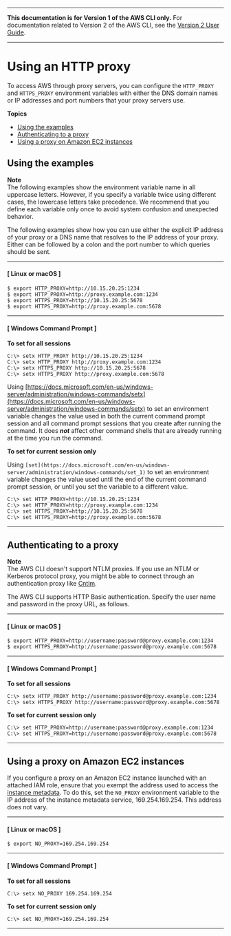 --------

**This documentation is for Version 1 of the AWS CLI only\.** For documentation related to Version 2 of the AWS CLI, see the [Version 2 User Guide](https://docs.aws.amazon.com/cli/latest/userguide/)\.

--------

# Using an HTTP proxy<a name="cli-configure-proxy"></a>

 To access AWS through proxy servers, you can configure the `HTTP_PROXY` and `HTTPS_PROXY` environment variables with either the DNS domain names or IP addresses and port numbers that your proxy servers use\.

**Topics**
+ [Using the examples](#cli-configure-proxy-using)
+ [Authenticating to a proxy](#cli-configure-proxy-auth)
+ [Using a proxy on Amazon EC2 instances](#cli-configure-proxy-ec2)

## Using the examples<a name="cli-configure-proxy-using"></a>

**Note**  
The following examples show the environment variable name in all uppercase letters\. However, if you specify a variable twice using different cases, the lowercase letters take precedence\. We recommend that you define each variable only once to avoid system confusion and unexpected behavior\.

The following examples show how you can use either the explicit IP address of your proxy or a DNS name that resolves to the IP address of your proxy\. Either can be followed by a colon and the port number to which queries should be sent\.

------
#### [ Linux or macOS ]

```
$ export HTTP_PROXY=http://10.15.20.25:1234
$ export HTTP_PROXY=http://proxy.example.com:1234
$ export HTTPS_PROXY=http://10.15.20.25:5678
$ export HTTPS_PROXY=http://proxy.example.com:5678
```

------
#### [ Windows Command Prompt ]

**To set for all sessions**

```
C:\> setx HTTP_PROXY http://10.15.20.25:1234
C:\> setx HTTP_PROXY http://proxy.example.com:1234
C:\> setx HTTPS_PROXY http://10.15.20.25:5678
C:\> setx HTTPS_PROXY http://proxy.example.com:5678
```

Using [https://docs.microsoft.com/en-us/windows-server/administration/windows-commands/setx](https://docs.microsoft.com/en-us/windows-server/administration/windows-commands/setx) to set an environment variable changes the value used in both the current command prompt session and all command prompt sessions that you create after running the command\. It does ***not*** affect other command shells that are already running at the time you run the command\.

**To set for current session only**

Using `[set](https://docs.microsoft.com/en-us/windows-server/administration/windows-commands/set_1)` to set an environment variable changes the value used until the end of the current command prompt session, or until you set the variable to a different value\. 

```
C:\> set HTTP_PROXY=http://10.15.20.25:1234
C:\> set HTTP_PROXY=http://proxy.example.com:1234
C:\> set HTTPS_PROXY=http://10.15.20.25:5678
C:\> set HTTPS_PROXY=http://proxy.example.com:5678
```

------

## Authenticating to a proxy<a name="cli-configure-proxy-auth"></a>

**Note**  
The AWS CLI doesn't support NTLM proxies\. If you use an NTLM or Kerberos protocol proxy, you might be able to connect through an authentication proxy like [Cntlm](http://cntlm.sourceforge.net)\.

The AWS CLI supports HTTP Basic authentication\. Specify the user name and password in the proxy URL, as follows\. 

------
#### [ Linux or macOS ]

```
$ export HTTP_PROXY=http://username:password@proxy.example.com:1234
$ export HTTPS_PROXY=http://username:password@proxy.example.com:5678
```

------
#### [ Windows Command Prompt ]

**To set for all sessions**

```
C:\> setx HTTP_PROXY http://username:password@proxy.example.com:1234
C:\> setx HTTPS_PROXY http://username:password@proxy.example.com:5678
```

**To set for current session only**

```
C:\> set HTTP_PROXY=http://username:password@proxy.example.com:1234
C:\> set HTTPS_PROXY=http://username:password@proxy.example.com:5678
```

------

## Using a proxy on Amazon EC2 instances<a name="cli-configure-proxy-ec2"></a>

If you configure a proxy on an Amazon EC2 instance launched with an attached IAM role, ensure that you exempt the address used to access the [instance metadata](https://docs.aws.amazon.com/AWSEC2/latest/UserGuide/ec2-instance-metadata.html)\. To do this, set the `NO_PROXY` environment variable to the IP address of the instance metadata service, 169\.254\.169\.254\. This address does not vary\.

------
#### [ Linux or macOS ]

```
$ export NO_PROXY=169.254.169.254
```

------
#### [ Windows Command Prompt ]

**To set for all sessions**

```
C:\> setx NO_PROXY 169.254.169.254
```

**To set for current session only**

```
C:\> set NO_PROXY=169.254.169.254
```

------